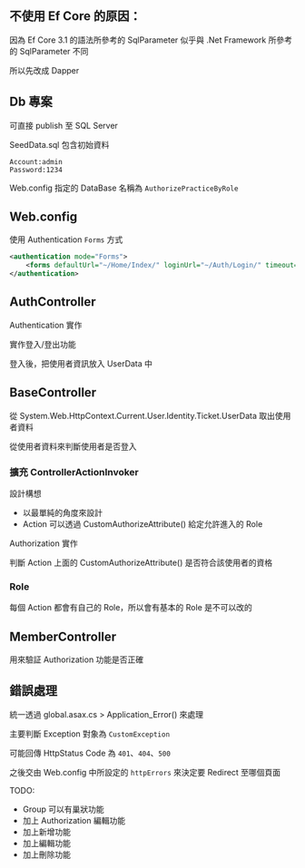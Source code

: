 ﻿## 不使用 Ef Core 的原因：

因為 Ef Core 3.1 的語法所參考的 SqlParameter 似乎與 .Net Framework 所參考的 SqlParameter 不同

所以先改成 Dapper

## Db 專案

可直接 publish 至 SQL Server

SeedData.sql 包含初始資料

```
Account:admin
Password:1234
```

Web.config 指定的 DataBase 名稱為 `AuthorizePracticeByRole`

## Web.config
使用 Authentication `Forms` 方式 
```xml
<authentication mode="Forms">
    <forms defaultUrl="~/Home/Index/" loginUrl="~/Auth/Login/" timeout="30" />
</authentication>
```

## AuthController

Authentication 實作

實作登入/登出功能

登入後，把使用者資訊放入 UserData 中

## BaseController

從 System.Web.HttpContext.Current.User.Identity.Ticket.UserData 取出使用者資料

從使用者資料來判斷使用者是否登入

### 擴充 ControllerActionInvoker

設計構想

- 以最單純的角度來設計
- Action 可以透過 CustomAuthorizeAttribute() 給定允許進入的 Role


Authorization 實作

判斷 Action 上面的 CustomAuthorizeAttribute() 是否符合該使用者的資格

### Role 

每個 Action 都會有自己的 Role，所以會有基本的 Role 是不可以改的


## MemberController

用來驗証 Authorization 功能是否正確

## 錯誤處理

統一透過 global.asax.cs > Application_Error() 來處理

主要判斷 Exception 對象為 `CustomException`

可能回傳 HttpStatus Code 為 `401`、`404`、`500`

之後交由 Web.config 中所設定的 `httpErrors` 來決定要 Redirect 至哪個頁面

TODO:

- Group 可以有巢狀功能 
- 加上 Authorization 編輯功能
- 加上新增功能
- 加上編輯功能
- 加上刪除功能
